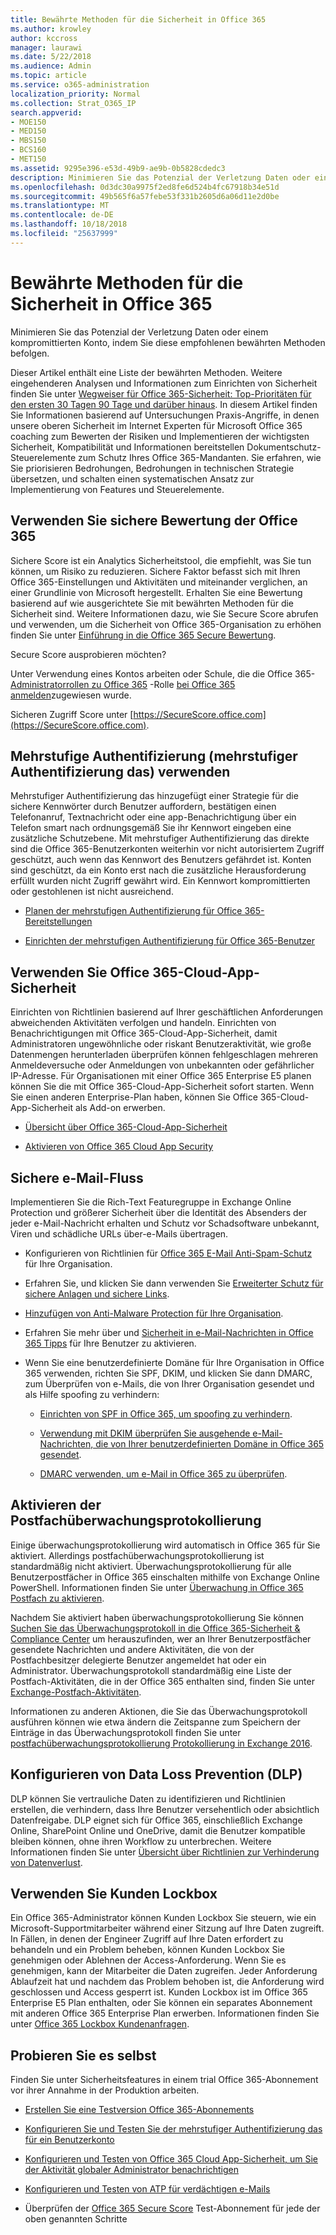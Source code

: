 ```yaml
---
title: Bewährte Methoden für die Sicherheit in Office 365
ms.author: krowley
author: kccross
manager: laurawi
ms.date: 5/22/2018
ms.audience: Admin
ms.topic: article
ms.service: o365-administration
localization_priority: Normal
ms.collection: Strat_O365_IP
search.appverid:
- MOE150
- MED150
- MBS150
- BCS160
- MET150
ms.assetid: 9295e396-e53d-49b9-ae9b-0b5828cdedc3
description: Minimieren Sie das Potenzial der Verletzung Daten oder einem kompromittierten Konto, indem Sie diese empfohlenen bewährten Methoden befolgen.
ms.openlocfilehash: 0d3dc30a9975f2ed8fe6d524b4fc67918b34e51d
ms.sourcegitcommit: 49b565f6a57febe53f331b2605d6a06d11e2d0be
ms.translationtype: MT
ms.contentlocale: de-DE
ms.lasthandoff: 10/18/2018
ms.locfileid: "25637999"
---
```

# <a name="security-best-practices-for-office-365"></a>Bewährte Methoden für die Sicherheit in Office 365

Minimieren Sie das Potenzial der Verletzung Daten oder einem kompromittierten Konto, indem Sie diese empfohlenen bewährten Methoden befolgen.
  
Dieser Artikel enthält eine Liste der bewährten Methoden. Weitere eingehenderen Analysen und Informationen zum Einrichten von Sicherheit finden Sie unter [Wegweiser für Office 365-Sicherheit: Top-Prioritäten für den ersten 30 Tagen 90 Tage und darüber hinaus](security-roadmap.md). In diesem Artikel finden Sie Informationen basierend auf Untersuchungen Praxis-Angriffe, in denen unsere oberen Sicherheit im Internet Experten für Microsoft Office 365 coaching zum Bewerten der Risiken und Implementieren der wichtigsten Sicherheit, Kompatibilität und Informationen bereitstellen Dokumentschutz-Steuerelemente zum Schutz Ihres Office 365-Mandanten. Sie erfahren, wie Sie priorisieren Bedrohungen, Bedrohungen in technischen Strategie übersetzen, und schalten einen systematischen Ansatz zur Implementierung von Features und Steuerelemente.
  
## <a name="use-office-365-secure-score"></a>Verwenden Sie sichere Bewertung der Office 365

Sichere Score ist ein Analytics Sicherheitstool, die empfiehlt, was Sie tun können, um Risiko zu reduzieren. Sichere Faktor befasst sich mit Ihren Office 365-Einstellungen und Aktivitäten und miteinander verglichen, an einer Grundlinie von Microsoft hergestellt. Erhalten Sie eine Bewertung basierend auf wie ausgerichtete Sie mit bewährten Methoden für die Sicherheit sind. Weitere Informationen dazu, wie Sie Secure Score abrufen und verwenden, um die Sicherheit von Office 365-Organisation zu erhöhen finden Sie unter [Einführung in die Office 365 Secure Bewertung](office-365-secure-score.md).
  
Secure Score ausprobieren möchten?
  
Unter Verwendung eines Kontos arbeiten oder Schule, die die Office 365- [Administratorrollen zu Office 365](https://support.office.com/article/da585eea-f576-4f55-a1e0-87090b6aaa9d) -Rolle [bei Office 365 anmelden](https://www.office.com/signin)zugewiesen wurde.
  
Sicheren Zugriff Score unter [https://SecureScore.office.com](https://SecureScore.office.com).
  
## <a name="use-multi-factor-authentication-mfa"></a>Mehrstufige Authentifizierung (mehrstufiger Authentifizierung das) verwenden

Mehrstufiger Authentifizierung das hinzugefügt einer Strategie für die sichere Kennwörter durch Benutzer auffordern, bestätigen einen Telefonanruf, Textnachricht oder eine app-Benachrichtigung über ein Telefon smart nach ordnungsgemäß Sie ihr Kennwort eingeben eine zusätzliche Schutzebene. Mit mehrstufiger Authentifizierung das direkte sind die Office 365-Benutzerkonten weiterhin vor nicht autorisiertem Zugriff geschützt, auch wenn das Kennwort des Benutzers gefährdet ist. Konten sind geschützt, da ein Konto erst nach die zusätzliche Herausforderung erfüllt wurden nicht Zugriff gewährt wird. Ein Kennwort kompromittierten oder gestohlenen ist nicht ausreichend.
  
- [Planen der mehrstufigen Authentifizierung für Office 365-Bereitstellungen](https://support.office.com/article/043807b2-21db-4d5c-b430-c8a6dee0e6ba)
    
- [Einrichten der mehrstufigen Authentifizierung für Office 365-Benutzer](https://support.office.com/article/8f0454b2-f51a-4d9c-bcde-2c48e41621c6)
    
## <a name="use-office-365-cloud-app-security"></a>Verwenden Sie Office 365-Cloud-App-Sicherheit

Einrichten von Richtlinien basierend auf Ihrer geschäftlichen Anforderungen abweichenden Aktivitäten verfolgen und handeln. Einrichten von Benachrichtigungen mit Office 365-Cloud-App-Sicherheit, damit Administratoren ungewöhnliche oder riskant Benutzeraktivität, wie große Datenmengen herunterladen überprüfen können fehlgeschlagen mehreren Anmeldeversuche oder Anmeldungen von unbekannten oder gefährlicher IP-Adresse. Für Organisationen mit einer Office 365 Enterprise E5 planen können Sie die mit Office 365-Cloud-App-Sicherheit sofort starten. Wenn Sie einen anderen Enterprise-Plan haben, können Sie Office 365-Cloud-App-Sicherheit als Add-on erwerben.
  
- [Übersicht über Office 365-Cloud-App-Sicherheit](office-365-cas-overview.md)
    
- [Aktivieren von Office 365 Cloud App Security](turn-on-office-365-cas.md)
    
## <a name="secure-mail-flow"></a>Sichere e-Mail-Fluss

Implementieren Sie die Rich-Text Featuregruppe in Exchange Online Protection und größerer Sicherheit über die Identität des Absenders der jeder e-Mail-Nachricht erhalten und Schutz vor Schadsoftware unbekannt, Viren und schädliche URLs über-e-Mails übertragen.
  
- Konfigurieren von Richtlinien für [Office 365 E-Mail Anti-Spam-Schutz](anti-spam-protection.md) für Ihre Organisation. 
    
- Erfahren Sie, und klicken Sie dann verwenden Sie [Erweiterter Schutz für sichere Anlagen und sichere Links](https://technet.microsoft.com/library/mt148491.aspx).
    
- [Hinzufügen von Anti-Malware Protection für Ihre Organisation](https://technet.microsoft.com/en-us/library/jj200669%28v=exchg.150%29.aspx).
    
- Erfahren Sie mehr über und [Sicherheit in e-Mail-Nachrichten in Office 365 Tipps](safety-tips-in-office-365.md) für Ihre Benutzer zu aktivieren. 
    
- Wenn Sie eine benutzerdefinierte Domäne für Ihre Organisation in Office 365 verwenden, richten Sie SPF, DKIM, und klicken Sie dann DMARC, zum Überprüfen von e-Mails, die von Ihrer Organisation gesendet und als Hilfe spoofing zu verhindern:
    
  - [Einrichten von SPF in Office 365, um spoofing zu verhindern](https://docs.microsoft.com/office365/SecurityCompliance/set-up-spf-in-office-365-to-help-prevent-spoofing).
    
  - [Verwendung mit DKIM überprüfen Sie ausgehende e-Mail-Nachrichten, die von Ihrer benutzerdefinierten Domäne in Office 365 gesendet](https://docs.microsoft.com/office365/SecurityCompliance/set-up-spf-in-office-365-to-help-prevent-spoofing).
    
  - [DMARC verwenden, um e-Mail in Office 365 zu überprüfen](https://technet.microsoft.com/library/mt734386%28v=exchg.150%29.aspx).
    
## <a name="enable-mailbox-audit-logging"></a>Aktivieren der Postfachüberwachungsprotokollierung

Einige überwachungsprotokollierung wird automatisch in Office 365 für Sie aktiviert. Allerdings postfachüberwachungsprotokollierung ist standardmäßig nicht aktiviert. Überwachungsprotokollierung für alle Benutzerpostfächer in Office 365 einschalten mithilfe von Exchange Online PowerShell. Informationen finden Sie unter [Überwachung in Office 365 Postfach zu aktivieren](https://go.microsoft.com/fwlink/p/?LinkID=626109).
  
Nachdem Sie aktiviert haben überwachungsprotokollierung Sie können [Suchen Sie das Überwachungsprotokoll in die Office 365-Sicherheit &amp; Compliance Center](search-the-audit-log-in-security-and-compliance.md) um herauszufinden, wer an Ihrer Benutzerpostfächer gesendete Nachrichten und andere Aktivitäten, die von der Postfachbesitzer delegierte Benutzer angemeldet hat oder ein Administrator. Überwachungsprotokoll standardmäßig eine Liste der Postfach-Aktivitäten, die in der Office 365 enthalten sind, finden Sie unter [Exchange-Postfach-Aktivitäten](search-the-audit-log-in-security-and-compliance.md#exchange-mailbox-activities).
  
Informationen zu anderen Aktionen, die Sie das Überwachungsprotokoll ausführen können wie etwa ändern die Zeitspanne zum Speichern der Einträge in das Überwachungsprotokoll finden Sie unter [postfachüberwachungsprotokollierung Protokollierung in Exchange 2016](https://technet.microsoft.com/en-us/library/ff459237%28v=exchg.160%29.aspx).
  
## <a name="configure-data-loss-prevention-dlp"></a>Konfigurieren von Data Loss Prevention (DLP)

DLP können Sie vertrauliche Daten zu identifizieren und Richtlinien erstellen, die verhindern, dass Ihre Benutzer versehentlich oder absichtlich Datenfreigabe. DLP eignet sich für Office 365, einschließlich Exchange Online, SharePoint Online und OneDrive, damit die Benutzer kompatible bleiben können, ohne ihren Workflow zu unterbrechen. Weitere Informationen finden Sie unter [Übersicht über Richtlinien zur Verhinderung von Datenverlust](data-loss-prevention-policies.md).
  
## <a name="use-customer-lockbox"></a>Verwenden Sie Kunden Lockbox

Ein Office 365-Administrator können Kunden Lockbox Sie steuern, wie ein Microsoft-Supportmitarbeiter während einer Sitzung auf Ihre Daten zugreift. In Fällen, in denen der Engineer Zugriff auf Ihre Daten erfordert zu behandeln und ein Problem beheben, können Kunden Lockbox Sie genehmigen oder Ablehnen der Access-Anforderung. Wenn Sie es genehmigen, kann der Mitarbeiter die Daten zugreifen. Jeder Anforderung Ablaufzeit hat und nachdem das Problem behoben ist, die Anforderung wird geschlossen und Access gesperrt ist. Kunden Lockbox ist im Office 365 Enterprise E5 Plan enthalten, oder Sie können ein separates Abonnement mit anderen Office 365 Enterprise Plan erwerben. Informationen finden Sie unter [Office 365 Lockbox Kundenanfragen](https://support.office.com/article/36f9cdd1-e64c-421b-a7e4-4a54d16440a2).
  
## <a name="try-it-yourself"></a>Probieren Sie es selbst
<a name="SecureScore"> </a>

Finden Sie unter Sicherheitsfeatures in einem trial Office 365-Abonnement vor ihrer Annahme in der Produktion arbeiten.
  
- [Erstellen Sie eine Testversion Office 365-Abonnements](https://technet.microsoft.com/library/mt736406.aspx)
    
- [Konfigurieren Sie und Testen Sie der mehrstufiger Authentifizierung das für ein Benutzerkonto](https://technet.microsoft.com/library/mt492459.aspx)
    
- [Konfigurieren und Testen von Office 365 Cloud App-Sicherheit, um Sie der Aktivität globaler Administrator benachrichtigen](https://technet.microsoft.com/library/mt757250.aspx)
    
- [Konfigurieren und Testen von ATP für verdächtigen e-Mails](https://technet.microsoft.com/library/mt490479.aspx)
    
- Überprüfen der [Office 365 Secure Score](https://securescore.office.com/) Test-Abonnement für jede der oben genannten Schritte 
    

